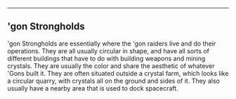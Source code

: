 ----------------------
'gon Strongholds
----------------------
'gon Strongholds are essentially where the 'gon raiders live and do their operations. They are all usually circular in shape, and have all sorts of different buildings that have to do with building weapons and mining crystals. They are usually the color and share the aesthetic of whatever 'Gons built it. They are often situated outside a crystal farm, which looks like a circular quarry, with crystals all on the ground and sides of it. They also usually have a nearby area that is used to dock spacecraft.
